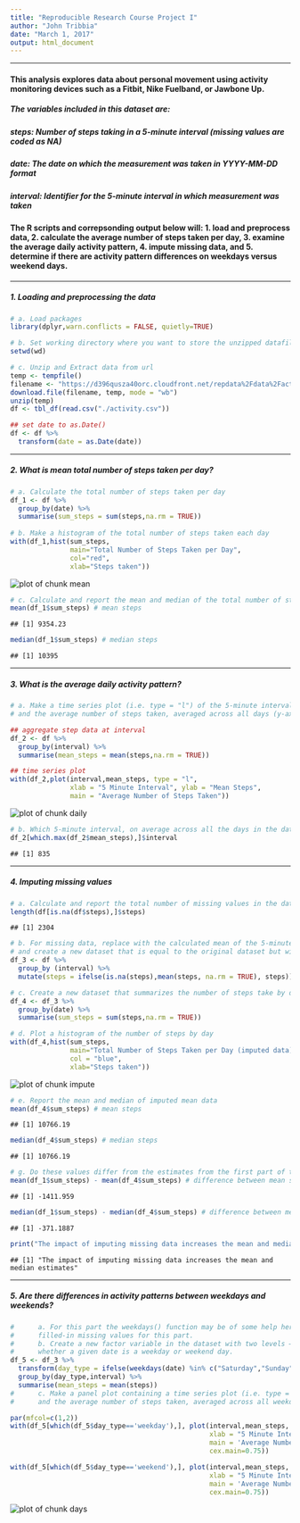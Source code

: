 ```yaml
---
title: "Reproducible Research Course Project I"
author: "John Tribbia"
date: "March 1, 2017"
output: html_document
---
```



***  
  
#### This analysis explores data about personal movement using activity monitoring devices such as a Fitbit, Nike Fuelband, or Jawbone Up.  
  
##### The variables included in this dataset are:

##### steps: Number of steps taking in a 5-minute interval (missing values are coded as NA)  
##### date: The date on which the measurement was taken in YYYY-MM-DD format  
##### interval: Identifier for the 5-minute interval in which measurement was taken  
  

#### The R scripts and correpsonding output below will: 1. load and preprocess data, 2. calculate the average number of steps taken per day, 3. examine the average daily activity pattern, 4. impute missing data, and 5. determine if there are activity pattern differences on weekdays versus weekend days.  
  
***  
##### 1. Loading and preprocessing the data

```r
# a. Load packages
library(dplyr,warn.conflicts = FALSE, quietly=TRUE)

# b. Set working directory where you want to store the unzipped datafiles
setwd(wd)

# c. Unzip and Extract data from url
temp <- tempfile()
filename <- "https://d396qusza40orc.cloudfront.net/repdata%2Fdata%2Factivity.zip"
download.file(filename, temp, mode = "wb")
unzip(temp)
df <- tbl_df(read.csv("./activity.csv"))

## set date to as.Date()
df <- df %>%
  transform(date = as.Date(date))
```
***  
##### 2. What is mean total number of steps taken per day?

```r
# a. Calculate the total number of steps taken per day
df_1 <- df %>%
  group_by(date) %>% 
  summarise(sum_steps = sum(steps,na.rm = TRUE))
  
# b. Make a histogram of the total number of steps taken each day
with(df_1,hist(sum_steps,
               main="Total Number of Steps Taken per Day",
               col="red",
               xlab="Steps taken"))
```

![plot of chunk mean](figure/mean-1.png)

```r
# c. Calculate and report the mean and median of the total number of steps taken per day
mean(df_1$sum_steps) # mean steps
```

```
## [1] 9354.23
```

```r
median(df_1$sum_steps) # median steps
```

```
## [1] 10395
```
***  
##### 3. What is the average daily activity pattern?

```r
# a. Make a time series plot (i.e. type = "l") of the 5-minute interval (x-axis) 
# and the average number of steps taken, averaged across all days (y-axis)

## aggregate step data at interval 
df_2 <- df %>%
  group_by(interval) %>%
  summarise(mean_steps = mean(steps,na.rm = TRUE))

## time series plot 
with(df_2,plot(interval,mean_steps, type = "l", 
               xlab = "5 Minute Interval", ylab = "Mean Steps",
               main = "Average Number of Steps Taken"))
```

![plot of chunk daily](figure/daily-1.png)

```r
# b. Which 5-minute interval, on average across all the days in the dataset, contains the maximum number of steps?
df_2[which.max(df_2$mean_steps),]$interval
```

```
## [1] 835
```
***  
##### 4. Imputing missing values

```r
# a. Calculate and report the total number of missing values in the dataset (i.e. the total number of rows with)
length(df[is.na(df$steps),]$steps)
```

```
## [1] 2304
```

```r
# b. For missing data, replace with the calculated mean of the 5-minute interval
# and create a new dataset that is equal to the original dataset but with the missing data filled in.
df_3 <- df %>%
  group_by (interval) %>%
  mutate(steps = ifelse(is.na(steps),mean(steps, na.rm = TRUE), steps))

# c. Create a new dataset that summarizes the number of steps take by day
df_4 <- df_3 %>%
  group_by(date) %>% 
  summarise(sum_steps = sum(steps,na.rm = TRUE))

# d. Plot a histogram of the number of steps by day
with(df_4,hist(sum_steps,
               main="Total Number of Steps Taken per Day (imputed data)",
               col = "blue",
               xlab="Steps taken"))
```

![plot of chunk impute](figure/impute-1.png)

```r
# e. Report the mean and median of imputed mean data
mean(df_4$sum_steps) # mean steps
```

```
## [1] 10766.19
```

```r
median(df_4$sum_steps) # median steps
```

```
## [1] 10766.19
```

```r
# g. Do these values differ from the estimates from the first part of the assignment? 
mean(df_1$sum_steps) - mean(df_4$sum_steps) # difference between mean steps of imputed data and original data 
```

```
## [1] -1411.959
```

```r
median(df_1$sum_steps) - median(df_4$sum_steps) # difference between median steps of imputed data and original data 
```

```
## [1] -371.1887
```

```r
print("The impact of imputing missing data increases the mean and median estimates")
```

```
## [1] "The impact of imputing missing data increases the mean and median estimates"
```
***  
##### 5. Are there differences in activity patterns between weekdays and weekends?

```r
#      a. For this part the weekdays() function may be of some help here. Use the dataset with the 
#      filled-in missing values for this part.
#      b. Create a new factor variable in the dataset with two levels – “weekday” and “weekend” indicating 
#      whether a given date is a weekday or weekend day.
df_5 <- df_3 %>%
  transform(day_type = ifelse(weekdays(date) %in% c("Saturday","Sunday"),"weekend","weekday")) %>%
  group_by(day_type,interval) %>%
  summarise(mean_steps = mean(steps))
#      c. Make a panel plot containing a time series plot (i.e. type = "l") of the 5-minute interval (x-axis)
#      and the average number of steps taken, averaged across all weekday days or weekend days (y-axis). 

par(mfcol=c(1,2))
with(df_5[which(df_5$day_type=='weekday'),], plot(interval,mean_steps, type = "l", 
                                                  xlab = "5 Minute Interval", ylab = "Mean Steps",
                                                  main = 'Average Number of Steps Taken on \n Weekdays by Time Interval',
                                                  cex.main=0.75))

with(df_5[which(df_5$day_type=='weekend'),], plot(interval,mean_steps, type = "l", 
                                                  xlab = "5 Minute Interval", ylab = "Mean Steps",
                                                  main = 'Average Number of Steps Taken on \n Weekends by Time Interval',
                                                  cex.main=0.75))
```

![plot of chunk days](figure/days-1.png)
